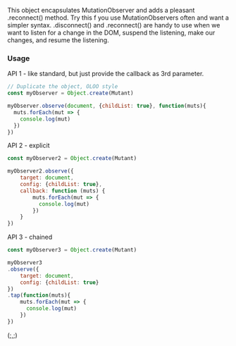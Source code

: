 This object encapsulates MutationObserver and adds a pleasant .reconnect() method. Try this f you use MutationObservers often and want a simpler syntax.
.disconnect() and .reconnect() are handy to use when we want to listen for a change in the DOM, suspend the listening, make our changes, and resume the listening.

### Usage

API 1 - like standard, but just provide the callback as 3rd parameter.
```js
// Duplicate the object, OLOO style
const myObserver = Object.create(Mutant)

myObserver.observe(document, {childList: true}, function(muts){
  muts.forEach(mut => {
    console.log(mut)
  })
})
```

API 2 - explicit
```js
const myObserver2 = Object.create(Mutant)

myObserver2.observe({
    target: document,
    config: {childList: true},
    callback: function (muts) {
        muts.forEach(mut => {
          console.log(mut)
        })
    }
})
```

API 3 - chained
```js
const myObserver3 = Object.create(Mutant)

myObserver3
.observe({
    target: document,
    config: {childList: true}
})
.tap(function(muts){
    muts.forEach(mut => {
      console.log(mut)
    })
})
```

(;,;)

